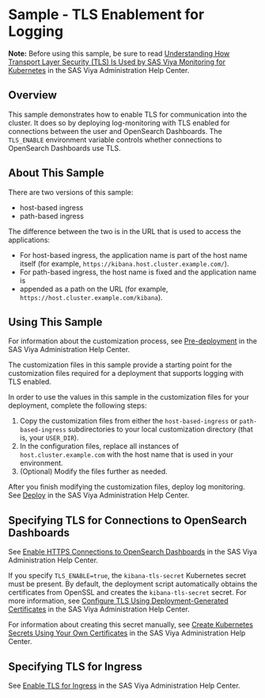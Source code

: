 # Sample - TLS Enablement for Logging

**Note:** Before using this sample, be sure to read 
[Understanding How Transport Layer Security (TLS) Is Used by SAS Viya Monitoring for Kubernetes](https://documentation.sas.com/?cdcId=sasadmincdc&cdcVersion=default&docsetId=callogging&docsetTarget=p1lpu39g0ynczrn1jmcz4p49x1w6.htm) 
in the SAS Viya Administration Help Center. 

## Overview

This sample demonstrates how to enable TLS for communication into the
cluster. It does so by deploying log-monitoring with TLS enabled for connections between the
user and OpenSearch Dashboards. The `TLS_ENABLE` environment variable controls whether
connections to OpenSearch Dashboards use TLS.

## About This Sample

There are two versions of this sample:

- host-based ingress
- path-based ingress

The difference between the two is in the URL that is used to access the 
applications:

- For host-based ingress, the
application name is part of the host name itself (for example,
`https://kibana.host.cluster.example.com/`).
- For path-based ingress, the host name is fixed and the application name is 
- appended as a path on the URL
(for example, `https://host.cluster.example.com/kibana`).

## Using This Sample

For information about the customization process, see 
[Pre-deployment](https://documentation.sas.com/?cdcId=sasadmincdc&cdcVersion=default&docsetId=callogging&docsetTarget=p1j31coiuoun6mn1om73shkcq4ut.htm) in the SAS Viya Administration Help Center.

The customization files in this sample provide a starting point for the
customization files required for a deployment that supports logging with TLS 
enabled.

In order to use the values in this sample in the customization files for your 
deployment, complete the following steps:

1. Copy the customization files from either the `host-based-ingress`
or `path-based-ingress` subdirectories to your local customization directory 
(that is, your `USER_DIR`).
2. In the configuration files, replace all instances of `host.cluster.example.com` 
with the host name that is used in your environment.
3. (Optional) Modify the files further as needed.

After you finish modifying the customization files, deploy log monitoring. See 
[Deploy](https://documentation.sas.com/?cdcId=sasadmincdc&cdcVersion=default&docsetId=callogging&docsetTarget=p0288u3wuftagyn1x1965tatn4zu.htm) in the SAS Viya Administration Help Center.

## Specifying TLS for Connections to OpenSearch Dashboards

See [Enable HTTPS Connections to OpenSearch Dashboards](https://documentation.sas.com/?cdcId=sasadmincdc&cdcVersion=default&docsetId=callogging&docsetTarget=p1lpu39g0ynczrn1jmcz4p49x1w6.htm#p1u9i94g6fcmusn1n8284qegjtow) 
in the SAS Viya Administration Help Center.

If you specify `TLS_ENABLE=true`, the `kibana-tls-secret` Kubernetes secret
must be present. By default, the deployment script
automatically obtains the certificates from OpenSSL and creates the
`kibana-tls-secret` secret.
For more information, see
[Configure TLS Using Deployment-Generated Certificates](https://documentation.sas.com/?cdcId=sasadmincdc&cdcVersion=default&docsetId=callogging&docsetTarget=p1lpu39g0ynczrn1jmcz4p49x1w6.htm#n0dung19iw8t9un17qsxhqkwclzp) 
in the SAS Viya Administration Help Center.

For information about creating this secret manually, see
[Create Kubernetes Secrets Using Your Own Certificates](https://documentation.sas.com/?cdcId=sasadmincdc&cdcVersion=default&docsetId=callogging&docsetTarget=p1lpu39g0ynczrn1jmcz4p49x1w6.htm#p1dvch59jjskz8n0zvfpw4q81tq7) 
in the SAS Viya Administration Help Center.

## Specifying TLS for Ingress

See [Enable TLS for Ingress](https://documentation.sas.com/?cdcId=sasadmincdc&cdcVersion=default&docsetId=callogging&docsetTarget=p1lpu39g0ynczrn1jmcz4p49x1w6.htm#n05lzm6u60rczwn14kzduswmcggl) 
in the SAS Viya Administration Help Center.